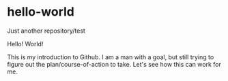 # hello-world
Just another repository/test

Hello! World!

This is my introduction to Github. I am a man with a goal, but still trying to figure out the plan/course-of-action to take. 
Let's see how this can work for me. 


